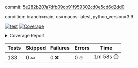 commit: [5e282b207a7dfb09cb91f959302dd0e5cd6d2dd0](https://github.com/rcmdnk/homebrew-file/tree/5e282b207a7dfb09cb91f959302dd0e5cd6d2dd0)

condition: branch=main, os=macos-latest, python_version=3.9

[![test](https://github.com/rcmdnk/homebrew-file/actions/workflows/test.yml/badge.svg)](https://github.com/rcmdnk/homebrew-file/actions/runs/14930937961)
<a href="https://github.com/rcmdnk/homebrew-file/blob/5e282b207a7dfb09cb91f959302dd0e5cd6d2dd0/README.md"><img alt="Coverage" src="https://img.shields.io/badge/Coverage-0%25-red.svg" /></a><details><summary>Coverage Report </summary><table><tr><th>File</th><th>Stmts</th><th>Miss</th><th>Cover</th><th>Missing</th></tr><tbody><tr><td colspan="5"><b>src/brew_file</b></td></tr><tr><td>&nbsp; &nbsp;<a href="https://github.com/rcmdnk/homebrew-file/blob/5e282b207a7dfb09cb91f959302dd0e5cd6d2dd0/src/brew_file/__init__.py">\_\_init\_\_.py</a></td><td>3</td><td>3</td><td>0%</td><td><a href="https://github.com/rcmdnk/homebrew-file/blob/5e282b207a7dfb09cb91f959302dd0e5cd6d2dd0/src/brew_file/__init__.py#L1-L4">1&ndash;4</a></td></tr><tr><td>&nbsp; &nbsp;<a href="https://github.com/rcmdnk/homebrew-file/blob/5e282b207a7dfb09cb91f959302dd0e5cd6d2dd0/src/brew_file/brew_file.py">brew_file.py</a></td><td>1287</td><td>1287</td><td>0%</td><td><a href="https://github.com/rcmdnk/homebrew-file/blob/5e282b207a7dfb09cb91f959302dd0e5cd6d2dd0/src/brew_file/brew_file.py#L1-L2416">1&ndash;2416</a></td></tr><tr><td>&nbsp; &nbsp;<a href="https://github.com/rcmdnk/homebrew-file/blob/5e282b207a7dfb09cb91f959302dd0e5cd6d2dd0/src/brew_file/brew_helper.py">brew_helper.py</a></td><td>243</td><td>243</td><td>0%</td><td><a href="https://github.com/rcmdnk/homebrew-file/blob/5e282b207a7dfb09cb91f959302dd0e5cd6d2dd0/src/brew_file/brew_helper.py#L1-L414">1&ndash;414</a></td></tr><tr><td>&nbsp; &nbsp;<a href="https://github.com/rcmdnk/homebrew-file/blob/5e282b207a7dfb09cb91f959302dd0e5cd6d2dd0/src/brew_file/brew_info.py">brew_info.py</a></td><td>425</td><td>425</td><td>0%</td><td><a href="https://github.com/rcmdnk/homebrew-file/blob/5e282b207a7dfb09cb91f959302dd0e5cd6d2dd0/src/brew_file/brew_info.py#L1-L636">1&ndash;636</a></td></tr><tr><td>&nbsp; &nbsp;<a href="https://github.com/rcmdnk/homebrew-file/blob/5e282b207a7dfb09cb91f959302dd0e5cd6d2dd0/src/brew_file/info.py">info.py</a></td><td>11</td><td>11</td><td>0%</td><td><a href="https://github.com/rcmdnk/homebrew-file/blob/5e282b207a7dfb09cb91f959302dd0e5cd6d2dd0/src/brew_file/info.py#L1-L17">1&ndash;17</a></td></tr><tr><td>&nbsp; &nbsp;<a href="https://github.com/rcmdnk/homebrew-file/blob/5e282b207a7dfb09cb91f959302dd0e5cd6d2dd0/src/brew_file/main.py">main.py</a></td><td>170</td><td>170</td><td>0%</td><td><a href="https://github.com/rcmdnk/homebrew-file/blob/5e282b207a7dfb09cb91f959302dd0e5cd6d2dd0/src/brew_file/main.py#L1-L702">1&ndash;702</a></td></tr><tr><td>&nbsp; &nbsp;<a href="https://github.com/rcmdnk/homebrew-file/blob/5e282b207a7dfb09cb91f959302dd0e5cd6d2dd0/src/brew_file/utils.py">utils.py</a></td><td>70</td><td>70</td><td>0%</td><td><a href="https://github.com/rcmdnk/homebrew-file/blob/5e282b207a7dfb09cb91f959302dd0e5cd6d2dd0/src/brew_file/utils.py#L1-L134">1&ndash;134</a></td></tr><tr><td><b>TOTAL</b></td><td><b>2209</b></td><td><b>2209</b></td><td><b>0%</b></td><td>&nbsp;</td></tr></tbody></table></details>

| Tests | Skipped | Failures | Errors | Time |
| ----- | ------- | -------- | -------- | ------------------ |
| 133 | 0 :zzz: | 0 :x: | 0 :fire: | 1m 58s :stopwatch: |

